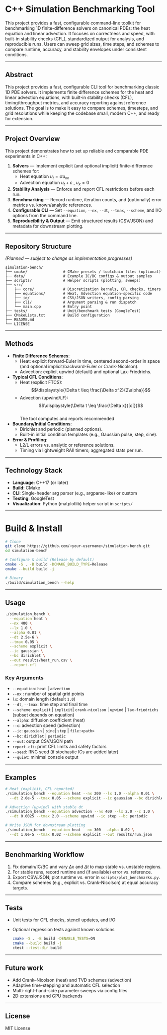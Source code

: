 # C++ Simulation Benchmarking Tool

This project provides a fast, configurable command-line toolkit for benchmarking 1D finite-difference solvers on canonical PDEs: the heat equation and linear advection. It focuses on correctness and speed, with built-in stability checks (CFL), standardized output for analysis, and reproducible runs. Users can sweep grid sizes, time steps, and schemes to compare runtime, accuracy, and stability envelopes under consistent conditions.

---

## Abstract


This project provides a fast, configurable CLI tool for benchmarking classic 1D PDE solvers. It implements finite difference schemes for the heat and linear advection equations, with built-in stability checks (CFL), timing/throughput metrics, and accuracy reporting against reference solutions. The goal is to make it easy to compare schemes, timesteps, and grid resolutions while keeping the codebase small, modern C++, and ready for extension.

---

## Project Overview

This project demonstrates how to set up reliable and comparable PDE experiments in C++:

1. **Solvers** — Implement explicit (and optional implicit) finite-difference schemes for:
   - Heat equation $u_t = \alpha u_{xx}$
   - Advection equation $u_t + c$ , $u_x = 0$
2. **Stability Analysis** — Enforce and report CFL restrictions before each run.
3. **Benchmarking** — Record runtime, iteration counts, and (optionally) error metrics vs. known/analytic references.
4. **Configurable CLI** — Set `--equation`, `--nx`, `--dt`, `--tmax`, `--scheme`, and I/O options from the command line.
5. **Reproducibility & Output** — Emit structured results (CSV/JSON) and metadata for downstream plotting.

---

## Repository Structure

*(Planned — subject to change as implementation progresses)*

```text
simulation-bench/
├── cmake/                # CMake presets / toolchain files (optional)
├── data/                 # Example IC/BC configs & output samples
├── scripts/              # Helper scripts (plotting, sweeps)
├── src/
│   ├── core/             # Discretization kernels, CFL checks, timers
│   ├── equations/        # Heat, Advection equation-specific code
│   ├── io/               # CSV/JSON writers, config parsing
│   ├── cli/              # Argument parsing & run dispatch
│   └── main.cpp          # Entry point
├── tests/                # Unit/benchmark tests (GoogleTest)
├── CMakeLists.txt        # Build configuration
├── README.md
└── LICENSE
```

---

## Methods

- **Finite Difference Schemes**:
  - Heat: explicit forward-Euler in time, centered second-order in space (and optional implicit/backward-Euler or Crank-Nicolson).
  - Advection: explicit upwind (default) and optional Lax-Friedrichs.
- **Typical CFL Conditions**:
  - Heat (explicit FTCS): \
    $$\displaystyle{\Delta t \leq \frac{\Delta x^2}{2\alpha}}$$
  - Advection (upwind/LF): \
    $$\displaystyle{\Delta t \leq \frac{\Delta x}{|c|}}$$ \
    The tool computes and reports recommended 
- **Boundary/Initial Conditions**:
  - Dirichlet and periodic (planned options).
  - Built-in initial condition templates (e.g., Gaussian pulse, step, sine).
- **Error & Profiling**:
  - L2/L errors vs. analytic or reference solutions.
  - Timing via lightweight RAII timers; aggregated stats per run.

---

## Technology Stack

- **Language**: C++17 (or later)
- **Build**: CMake
- **CLI**: Single-header arg parser (e.g., argparse-like) or custom
- **Testing**: GoogleTest
- **Visualization**: Python (matplotlib) helper script in ```scripts/```

---

# Build & Install

```bash
# Clone
git clone https://github.com/<your-username>/simulation-bench.git
cd simulation-bench

# Configure & build (Release by default)
cmake -S . -B build -DCMAKE_BUILD_TYPE=Release
cmake --build build -j

# Binary
./build/simulation_bench --help
```

---

## Usage

```bash
./simulation_bench \
  --equation heat \
  --nx 400 \
  --lx 1.0 \
  --alpha 0.01 \
  --dt 2.5e-6 \
  --tmax 0.05 \
  --scheme explicit \
  --ic gaussian \
  --bc dirichlet \
  --out results/heat_run.csv \
  --report-cfl
```

### Key Arguments

- ```--equation```: ```heat``` | ```advection```
- ```--nx``` : number of spatial grid points
- ```lx```: domain length (default ```1.0```)
- ```--dt```, ```--tmax```: time step and final time
- ```--scheme```: ```explicit``` | ```implicit```| ```crank-nicolson``` | ```upwind``` | ```lax-friedrichs``` (subset depends on equation)
- ```--alpha```: diffusion coefficient (heat)
- ```--c```: advection speed (advection)
- ```--ic```: ```gaussian``` | ```sine```| ```step``` | ```file:<path>```
- ```--bc```: ```dirichlet``` | ```periodic```
- ```--out```: output CSV/JSON path
- ```report-cfi```: print CFL limits and safety factors
- ```--seed```: RNG seed (if stochastic ICs are added later)
- ```--quiet```: minimal console output

---

## Examples

```bash
# Heat (explicit, CFL reported)
./simulation_bench --equation heat --nx 200 --lx 1.0 --alpha 0.01 \
  --dt 2.0e-5 --tmax 0.05 --scheme explicit --ic gaussian --bc dirichlet --report-cfl

# Advection (upwind) with stable dt
./simulation_bench --equation advection --nx 400 --lx 2.0 --c 1.0 \
  --dt 0.0025 --tmax 2.0 --scheme upwind --ic step --bc periodic

# Write JSON for downstream plotting
./simulation_bench --equation heat --nx 300 --alpha 0.02 \
  --dt 1.0e-5 --tmax 0.02 --scheme explicit --out results/run.json
```

---

## Benchmarking Workflow

1. Fix domain/IC/BC and vary $\Delta x$ and $\Delta t$ to map stable vs. unstable regions.
2. For stable runs, record runtime and (if available) error vs. reference.
3. Export CSV/JSON; plot runtime vs. error in ```scripts/plot_benchmarks.py```.
4. Compare schemes (e.g., explicit vs. Crank-Nicolson) at equal accuracy targets.

---

## Tests

- Unit tests for CFL checks, stencil updates, and I/O
- Optional regression tests against known solutions

    ```bash
    cmake -S . -B build -DENABLE_TESTS=ON
    cmake --build build -j
    ctest --test-dir build
    ```

---

## Future work

- Add Crank–Nicolson (heat) and TVD schemes (advection)
- Adaptive time-stepping and automatic CFL selection
- Multi-right-hand-side parameter sweeps via config files
- 2D extensions and GPU backends

---

## License

MIT License




